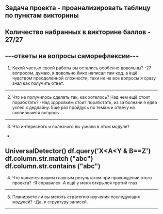  Задача проекта - проанализировать таблицу по пунктам викторины
---
 Количество набранных в викторине баллов - 27/27
 ---
 ---ответы на вопросы саморефлексии---
 ---
 1. Какой частью своей работы вы остались особенно довольны?
 -27 вопросом, думаю, я довольно ёмко написал там код, а ещё чувством преодоленной сложности,
 таки не на все вопросы я сразу знал как получить ответ.
 ---
 2. Что не получилось сделать так, как хотелось? Над чем ещё стоит поработать?
 -Над здоровьем стоит поработать, из за болезни я едва успел к дедлайну. Ещё раз пройдусь по 
 темам и отвечу на скопившиеся вопросы.
 ---
 3. Что интересного и полезного вы узнали в этом модуле?
 - 
 UniversalDetector() 
 df.query('X<A<Y & B==Z')
 df.column.str.match ("abc")
 df.column.str.contains ("abc")
 ---
 4. Что является вашим главным результатом при прохождении этого проекта?
 -Я справился. А ещё у меня открылся третий глаз
 ---
 5. Планируете ли вы менять стратегию изучения последующих модулей?
 -Да, и структуру записей.
 ---
